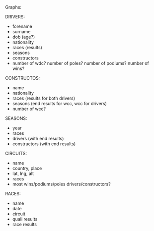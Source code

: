 Graphs:

DRIVERS:
* forename
* surname
* dob (age?)
* nationality
* races (results)
* seasons
* constructors
* number of wdc? number of poles? number of podiums? number of wins?


CONSTRUCTOS:
* name
* nationality
* races (results for both drivers)
* seasons (end results for wcc, wcc for drivers)
* number of wcc?


SEASONS:
* year
* races
* drivers (with end results)
* constructors (with end results)



CIRCUITS:
* name
* country, place
* lat, lng, alt
* races
* most wins/podiums/poles drivers/constructors?

RACES:
* name
* date
* circuit
* quali results
* race results